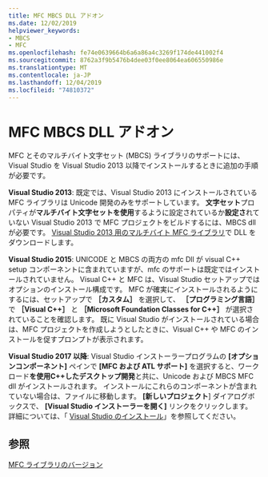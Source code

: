 ```yaml
---
title: MFC MBCS DLL アドオン
ms.date: 12/02/2019
helpviewer_keywords:
- MBCS
- MFC
ms.openlocfilehash: fe74e0639664b6a6a86a4c3269f174de441002f4
ms.sourcegitcommit: 8762a3f9b5476b4dee03f0ee8064ea606550986e
ms.translationtype: MT
ms.contentlocale: ja-JP
ms.lasthandoff: 12/04/2019
ms.locfileid: "74810372"
---
```

# <a name="mfc-mbcs-dll-add-on"></a>MFC MBCS DLL アドオン

MFC とそのマルチバイト文字セット (MBCS) ライブラリのサポートには、Visual Studio を Visual Studio 2013 以降でインストールするときに追加の手順が必要です。

**Visual Studio 2013**: 既定では、Visual Studio 2013 にインストールされている MFC ライブラリは Unicode 開発のみをサポートしています。 **文字セット**プロパティが**マルチバイト文字セットを使用**するように設定されているか**設定さ**れていない Visual Studio 2013 で MFC プロジェクトをビルドするには、MBCS dll が必要です。 [Visual Studio 2013 用のマルチバイト MFC ライブラリ](https://www.microsoft.com/download/details.aspx?id=40770)で DLL をダウンロードします。

**Visual Studio 2015**: UNICODE と MBCS の両方の mfc Dll が visual C++ setup コンポーネントに含まれていますが、mfc のサポートは既定ではインストールされていません。 Visual C++ と MFC は、Visual Studio セットアップではオプションのインストール構成です。 MFC が確実にインストールされるようにするには、セットアップで **［カスタム］** を選択して、 **［プログラミング言語］** で **［Visual C++］** と **［Microsoft Foundation Classes for C++］** が選択されていることを確認します。 既に Visual Studio がインストールされている場合は、MFC プロジェクトを作成しようとしたときに、Visual C++ や MFC のインストールを促すプロンプトが表示されます。

**Visual Studio 2017 以降**: Visual Studio インストーラープログラムの **[オプションコンポーネント]** ペインで **[MFC および ATL サポート]** を選択すると、ワークロード**を使用C++したデスクトップ開発**と共に、Unicode および MBCS MFC dll がインストールされます。 インストールにこれらのコンポーネントが含まれていない場合は、ファイルに移動します。 **[新しいプロジェクト**] ダイアログボックスで、 **[Visual Studio インストーラーを開く]** リンクをクリックします。 詳細については、「 [Visual Studio のインストール](/visualstudio/install/install-visual-studio)」を参照してください。

## <a name="see-also"></a>参照

[MFC ライブラリのバージョン](../mfc/mfc-library-versions.md)
